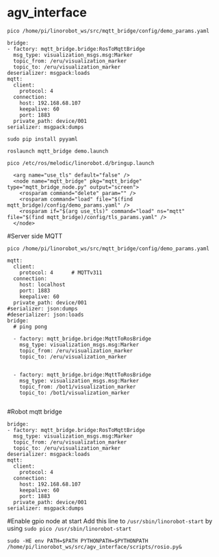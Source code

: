# agv_interface


```pico /home/pi/linorobot_ws/src/mqtt_bridge/config/demo_params.yaml```
```
bridge:
- factory: mqtt_bridge.bridge:RosToMqttBridge
  msg_type: visualization_msgs.msg:Marker
  topic_from: /eru/visualization_marker
  topic_to: /eru/visualization_marker
deserializer: msgpack:loads
mqtt:
  client:
    protocol: 4
  connection:
    host: 192.168.68.107
    keepalive: 60
    port: 1883
  private_path: device/001
serializer: msgpack:dumps
```

```sudo pip install pyyaml```

```roslaunch mqtt_bridge demo.launch```


```pico /etc/ros/melodic/linorobot.d/bringup.launch ```

``` 
  <arg name="use_tls" default="false" />
  <node name="mqtt_bridge" pkg="mqtt_bridge" type="mqtt_bridge_node.py" output="screen">
    <rosparam command="delete" param="" />
    <rosparam command="load" file="$(find mqtt_bridge)/config/demo_params.yaml" />
    <rosparam if="$(arg use_tls)" command="load" ns="mqtt" file="$(find mqtt_bridge)/config/tls_params.yaml" />
  </node>

```


#Server side MQTT


```pico /home/pi/linorobot_ws/src/mqtt_bridge/config/demo_params.yaml```
``` 
mqtt:
  client:
    protocol: 4      # MQTTv311
  connection:
    host: localhost
    port: 1883
    keepalive: 60
  private_path: device/001
#serializer: json:dumps
#deserializer: json:loads
bridge:
  # ping pong

  - factory: mqtt_bridge.bridge:MqttToRosBridge
    msg_type: visualization_msgs.msg:Marker
    topic_from: /eru/visualization_marker
    topic_to: /eru/visualization_marker


  - factory: mqtt_bridge.bridge:MqttToRosBridge
    msg_type: visualization_msgs.msg:Marker
    topic_from: /bot1/visualization_marker
    topic_to: /bot1/visualization_marker


```


#Robot mqtt bridge

```
bridge:
- factory: mqtt_bridge.bridge:RosToMqttBridge
  msg_type: visualization_msgs.msg:Marker
  topic_from: /eru/visualization_marker
  topic_to: /eru/visualization_marker
deserializer: msgpack:loads
mqtt:
  client:
    protocol: 4
  connection:
    host: 192.168.68.107
    keepalive: 60
    port: 1883
  private_path: device/001
serializer: msgpack:dumps

```

#Enable gpio node at start
Add this line to `/usr/sbin/linorobot-start` by using `sudo pico /usr/sbin/linorobot-start`

```sudo -HE env PATH=$PATH PYTHONPATH=$PYTHONPATH /home/pi/linorobot_ws/src/agv_interface/scripts/rosio.py&```


